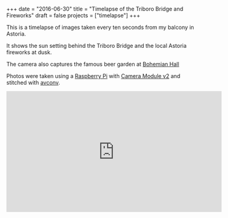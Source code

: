 +++
date = "2016-06-30"
title = "Timelapse of the Triboro Bridge and Fireworks"
draft = false
projects = ["timelapse"]
+++

This is a timelapse of images taken every ten seconds from my balcony in Astoria.

It shows the sun setting behind the Triboro Bridge and the local Astoria fireworks at dusk.

The camera also captures the famous beer garden at [Bohemian Hall](http://bohemianhall.com/)

Photos were taken using a [Raspberry Pi](https://www.raspberrypi.org/) with [Camera Module v2](https://www.raspberrypi.org/products/camera-module-v2) and stitched with [avconv](https://libav.org/avconv.html).

<iframe width="560" height="315" src="https://www.youtube.com/embed/-GM5gTMTV9A" frameborder="0" allowfullscreen></iframe>
